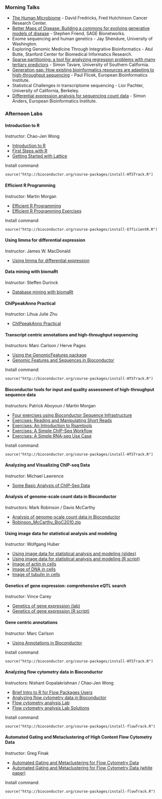 ### Morning Talks ###

* [The Human Microbiome](TheHumanMicrobiome.pdf) - David Fredricks,
  Fred Hutchinson Cancer Research Center.
* [Better Maps of Disease: Building a commons for evolving generative models of
  disease](Friend0729.pdf) - Stephen Friend, SAGE Bionetworks.
* Exome sequencing and human genetics - Jay Shendure, University of Washington.
* Exploring Genomic Medicine Through Integrative Bioinformatics - 
  Atul Butte, Stanford Center for Biomedical Informatics Research.
* [Sparse partitioning: a tool for analyzing  regression problems with many
  tertiary predictors](Tavare-BioC2010.pdf) - Simon Tavare, University of
  Southern California.
* [Generation gap: How existing bioinformatics resources are adapting to
  high-throughput sequencing](Flicek_20100730.pdf) - Paul Flicek, European
  Bioinformatics Institute.
* Statistical Challenges in transcriptome sequencing - Lior Pachter,
  University of California, Berkeley.
* [Differential expression analysis for sequencing count data](
  2010-07-29_DESeq_Bioc-Meeting_Seattle.pdf) - Simon Anders,
  European Bioinformatics Institute.

### Afternoon Labs ###

#### Introduction to R ####
Instructor: Chao-Jen Wong

* [Introduction to R](IntroToR.pdf)
* [First Steps with R](First_Steps_With_R_SOLUTIONS.pdf)
* [Getting Started with Lattice](Basic_Lattice_SOLUTIONS.pdf)

Install command:

`source("http://bioconductor.org/course-packages/install-HTSTrack.R")`

#### Efficient R Programming ####
Instructor: Martin Morgan

* [Efficient R Programming](EfficientRProgramming.pdf)
* [Efficient R Programming Exercises](EfficientRProgrammingExercises.pdf)

Install command:

`source("http://bioconductor.org/course-packages/install-EfficientR.R")`

#### Using limma for differential expression ####
Instructor: James W. MacDonald

* [Using limma for differential expression](limma2.pdf)

#### Data mining with biomaRt ####
Instructor: Steffen Durinck

* [Database mining with biomaRt](BioC2010_biomaRt.pdf)

#### ChIPpeakAnno Practical ####
Instructor: Lihua Julie Zhu

* [ChIPpeakAnno Practical](BioC2010_ChIPpeakAnno.pdf)

#### Transcript centric annotations and high-throughput sequencing ####
Instructors: Marc Carlson / Herve Pages

* [Using the GenomicFeatures package](GenomicFeatures.pdf)
* [Genomic Features and Sequences in Bioconductor](GenomicFeaturesAndSequences.pdf)

Install command:

`source("http://bioconductor.org/course-packages/install-HTSTrack.R")`

#### Bioconductor tools for input and quality assessment of high-throughput sequence data ####
Instructors: Patrick Aboyoun / Martin Morgan

* [Four exercises using Bioconductor Sequence Infrastructure](FourSeqExercises.pdf)
* [Exercises: Reading and Manipulating Short Reads](Exercises-ShortRead.pdf)
* [Exercises: An Introduction to Rsamtools](Exercises-Rsamtools.pdf)
* [Exercises: A Simple ChIP-Seq Workflow](Exercises-SimpleChIPSeq.pdf)
* [Exercises: A Simple RNA-seq Use Case](Exercises-SimpleRNAseqUseCase.pdf)

Install command:

`source("http://bioconductor.org/course-packages/install-HTSTrack.R")`

#### Analyzing and Visualizing ChIP-seq Data ####
Instructor: Michael Lawrence

* [Some Basic Analysis of ChIP-Seq Data](Workflow.pdf)

#### Analysis of genome-scale count data in Bioconductor ###
Instructors: Mark Robinson / Davis McCarthy

* [Analysis of genome-scale count data in Bioconductor](robinson_mccarthy_bioc2010.pdf)
* [Robinson_McCarthy_BioC2010.zip](Robinson_McCarthy_BioC2010.zip)

#### Using image data for statistical analysis and modeling ####
Instructor: Wolfgang Huber

* [Using image data for statistical analysis and modeling (slides)](100730-seattle-huber.pdf)
* [Using image data for statistical analysis and modeling (R script)](EBImage-seglab.R)
* [Image of actin in cells](001-02-C03-actin.tif)
* [Image of DNA in cells](001-02-C03-dna.tif)
* [Image of tubulin in cells](001-02-C03-tubulin.tif)

#### Genetics of gene expression: comprehensive eQTL search ####
Instructor: Vince Carey

* [Genetics of gene expression (lab)](lab2010.pdf)
* [Genetics of gene expression (R script)](lab2010.R)

#### Gene centric annotations ####
Instructor: Marc Carlson

* [Using Annotations in Bioconductor](ClassicAnnotations.pdf)

Install command:

`source("http://bioconductor.org/course-packages/install-HTSTrack.R")`

#### Analyzing flow cytometry data in Bioconductor ####
Instructors:  Nishant Gopalakrishnan / Chao-Jen Wong

* [Brief Intro to R for Flow Packages Users](intro.pdf)
* [Analyzing flow cytometry data in Bioconductor](seqGating.pdf)
* [Flow cytometry analysis Lab](AnalyzingFlowData.pdf)
* [Flow cytometry analysis Lab Solutions](FlowCytometry_SOLUTIONS.pdf)

Install command:

`source("http://bioconductor.org/course-packages/install-flowTrack.R")`

#### Automated Gating and Metaclustering of High Content Flow Cytometry Data ####
Instructor: Greg Finak

* [Automated Gating and Metaclustering for Flow Cytometry Data](FlowClustFlowMergeSlides.pdf)
* [Automated Gating and Metaclustering for Flow Cytometry Data (white paper)](FlowClustFlowMerge.pdf)

Install command:

`source("http://bioconductor.org/course-packages/install-flowTrack.R")`
